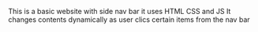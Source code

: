 This is a basic website with side nav bar
it uses HTML CSS and JS
It changes contents dynamically as user clics certain items from the nav bar

